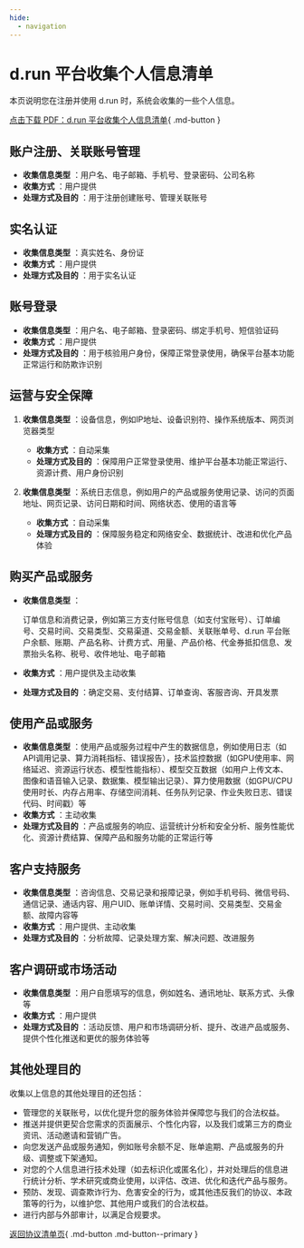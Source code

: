 ```yaml
---
hide:
  - navigation
---
```


# d.run 平台收集个人信息清单

本页说明您在注册并使用 d.run 时，系统会收集的一些个人信息。

[点击下载 PDF：d.run 平台收集个人信息清单](./attach/personal-info.pdf){ .md-button }

## 账户注册、关联账号管理

- **收集信息类型** ：用户名、电子邮箱、手机号、登录密码、公司名称  
- **收集方式** ：用户提供  
- **处理方式及目的** ：用于注册创建账号、管理关联账号  

## 实名认证

- **收集信息类型** ：真实姓名、身份证  
- **收集方式** ：用户提供  
- **处理方式及目的** ：用于实名认证  

## 账号登录

- **收集信息类型** ：用户名、电子邮箱、登录密码、绑定手机号、短信验证码  
- **收集方式** ：用户提供  
- **处理方式及目的** ：用于核验用户身份，保障正常登录使用，确保平台基本功能正常运行和防欺诈识别

## 运营与安全保障

1. **收集信息类型** ：设备信息，例如IP地址、设备识别符、操作系统版本、网页浏览器类型

    - **收集方式** ：自动采集  
    - **处理方式及目的** ：保障用户正常登录使用、维护平台基本功能正常运行、资源计费、用户身份识别

1. **收集信息类型** ：系统日志信息，例如用户的产品或服务使用记录、访问的页面地址、网页记录、访问日期和时间、网络状态、使用的语言等

    - **收集方式** ：自动采集  
    - **处理方式及目的** ：保障服务稳定和网络安全、数据统计、改进和优化产品体验

## 购买产品或服务

- **收集信息类型** ：
  
    订单信息和消费记录，例如第三方支付账号信息（如支付宝账号）、订单编号、交易时间、交易类型、交易渠道、交易金额、关联账单号、d.run 平台账户余额、账期、产品名称、计费方式、用量、产品价格、代金券抵扣信息、发票抬头名称、税号、收件地址、电子邮箱

- **收集方式** ：用户提供及主动收集  
- **处理方式及目的** ：确定交易、支付结算、订单查询、客服咨询、开具发票

## 使用产品或服务

- **收集信息类型** ：使用产品或服务过程中产生的数据信息，例如使用日志（如API调用记录、算力消耗指标、错误报告），技术监控数据（如GPU使用率、网络延迟、资源运行状态、模型性能指标）、模型交互数据（如用户上传文本、图像和语音输入记录、数据集、模型输出记录）、算力使用数据（如GPU/CPU使用时长、内存占用率、存储空间消耗、任务队列记录、作业失败日志、错误代码、时间戳）等
- **收集方式** ：主动收集  
- **处理方式及目的** ：产品或服务的响应、运营统计分析和安全分析、服务性能优化、资源计费结算、保障产品和服务功能的正常运行等

## 客户支持服务

- **收集信息类型** ：咨询信息、交易记录和报障记录，例如手机号码、微信号码、通信记录、通话内容、用户UID、账单详情、交易时间、交易类型、交易金额、故障内容等
- **收集方式** ：用户提供、主动收集
- **处理方式及目的** ：分析故障、记录处理方案、解决问题、改进服务

## 客户调研或市场活动

- **收集信息类型** ：用户自愿填写的信息，例如姓名、通讯地址、联系方式、头像等
- **收集方式** ：用户提供
- **处理方式及目的** ：活动反馈、用户和市场调研分析、提升、改进产品或服务、提供个性化推送和更优的服务体验等

## 其他处理目的

收集以上信息的其他处理目的还包括：

- 管理您的关联账号，以优化提升您的服务体验并保障您与我们的合法权益。
- 推送并提供更契合您需求的页面展示、个性化内容，以及我们或第三方的商业资讯、活动邀请和营销广告。
- 向您发送产品或服务通知，例如账号余额不足、账单逾期、产品或服务的升级、调整或下架通知。
- 对您的个人信息进行技术处理（如去标识化或匿名化），并对处理后的信息进行统计分析、学术研究或商业使用，以评估、改进、优化和迭代产品与服务。
- 预防、发现、调查欺诈行为、危害安全的行为，或其他违反我们的协议、本政策等的行为，以维护您、其他用户或我们的合法权益。
- 进行内部与外部审计，以满足合规要求。

[返回协议清单页](./index.md){ .md-button .md-button--primary }
